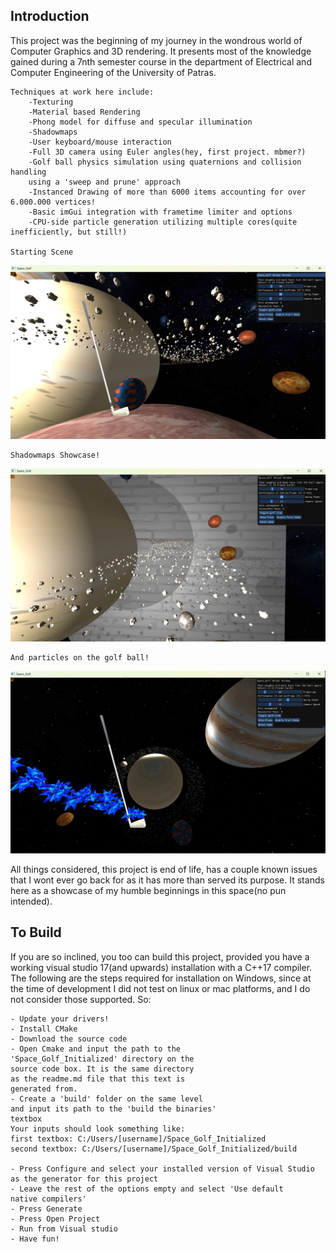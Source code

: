 Introduction
------------

This project was the beginning of my journey in the wondrous world of 
Computer Graphics and 3D rendering. It presents most of the knowledge gained
during a 7nth semester course in the department of Electrical and Computer
Engineering of the University of Patras.

	Techniques at work here include:
	    -Texturing
	    -Material based Rendering
	    -Phong model for diffuse and specular illumination
	    -Shadowmaps
	    -User keyboard/mouse interaction
	    -Full 3D camera using Euler angles(hey, first project. mbmer?)
	    -Golf ball physics simulation using quaternions and collision handling
	    using a 'sweep and prune' approach
	    -Instanced Drawing of more than 6000 items accounting for over 6.000.000 vertices!
	    -Basic imGui integration with frametime limiter and options
	    -CPU-side particle generation utilizing multiple cores(quite inefficiently, but still!)
	
	Starting Scene
	
![alt text](https://github.com/TeoSkyBlue/Space_Golf_Initialized/blob/main/screenshots/default.png?raw=true)
	
	Shadowmaps Showcase!
	
![alt text](https://github.com/TeoSkyBlue/Space_Golf_Initialized/blob/main/screenshots/shadowmaps.png?raw=true)	
	
	And particles on the golf ball!

![alt text](https://github.com/TeoSkyBlue/Space_Golf_Initialized/blob/main/screenshots/particles.png?raw=true)	


All things considered, this project is end of life, has a couple known issues that I wont ever go back for
as it has more than served its purpose. It stands here as a showcase of my humble 
beginnings in this space(no pun intended).

To Build
------------

If you are so inclined, you too can build this project, provided you have a 
working visual studio 17(and upwards) installation with a C++17 compiler.
The following are the steps required for installation on Windows, since 
at the time of development I did not test on linux or mac platforms, 
and I do not consider those supported. So:

	- Update your drivers!
	- Install CMake
	- Download the source code
	- Open Cmake and input the path to the 
	'Space_Golf_Initialized' directory on the
	source code box. It is the same directory
	as the readme.md file that this text is 
	generated from.
	- Create a 'build' folder on the same level
	and input its path to the 'build the binaries'
	textbox
	Your inputs should look something like:
	first textbox: C:/Users/[username]/Space_Golf_Initialized
	second textbox: C:/Users/[username]/Space_Golf_Initialized/build
	
	- Press Configure and select your installed version of Visual Studio
	as the generator for this project
	- Leave the rest of the options empty and select 'Use default
	native compilers'
	- Press Generate 
	- Press Open Project
	- Run from Visual studio
	- Have fun!
